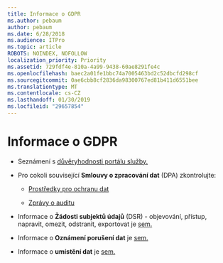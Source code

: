```yaml
---
title: Informace o GDPR
ms.author: pebaum
author: pebaum
ms.date: 6/28/2018
ms.audience: ITPro
ms.topic: article
ROBOTS: NOINDEX, NOFOLLOW
localization_priority: Priority
ms.assetid: 729fdf4e-810a-4a99-9438-60ae8291fe4c
ms.openlocfilehash: baec2a01fe1bbc74a7005463bd2c52dbcfd298cf
ms.sourcegitcommit: 0ae6cbb8cf2836da98300767ed81b411d6551bee
ms.translationtype: MT
ms.contentlocale: cs-CZ
ms.lasthandoff: 01/30/2019
ms.locfileid: "29657854"
---
```

# <a name="information-about-gdpr"></a>Informace o GDPR

- Seznámení s [důvěryhodnosti portálu služby.](https://servicetrust.microsoft.com/ViewPage/GDPRGetStarted)
    
- Pro cokoli související **Smlouvy o zpracování dat** (DPA) zkontrolujte: 
    
  - [Prostředky pro ochranu dat](https://servicetrust.microsoft.com/ViewPage/TrustDocuments)
    
  - [Zprávy o auditu](https://servicetrust.microsoft.com/ViewPage/MSComplianceGuide)
    
- Informace o **Žádosti subjektů údajů** (DSR) - objevování, přístup, napravit, omezit, odstranit, exportovat je [sem.](https://docs.microsoft.com/microsoft-365/compliance/gdpr-dsr-office365)
    
- Informace o **Oznámení porušení dat** je [sem.](https://servicetrust.microsoft.com/ViewPage/GDPRBreach)
    
- Informace o **umístění dat** je [sem.](https://products.office.com/where-is-your-data-located?ms.officeurl=datamaps&amp;geo=All#All)
    

